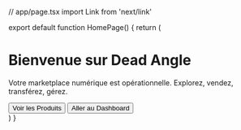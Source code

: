 // app/page.tsx
import Link from 'next/link'

export default function HomePage() {
  return (
    <main className="min-h-screen flex flex-col items-center justify-center text-center px-4">
      <h1 className="text-4xl md:text-6xl font-bold text-ddagl-indigo">Bienvenue sur Dead Angle</h1>
      <p className="mt-4 text-lg text-gray-600 max-w-xl">
        Votre marketplace numérique est opérationnelle. Explorez, vendez, transférez, gérez.
      </p>
      <div className="mt-8 space-x-4">
        <Link href="/products">
          <button className="px-6 py-3 bg-ddagl-indigo text-white rounded-xl hover:bg-ddagl-gold transition-colors">
            Voir les Produits
          </button>
        </Link>
        <Link href="/dashboard">
          <button className="px-6 py-3 border border-ddagl-indigo text-ddagl-indigo rounded-xl hover:bg-ddagl-indigo hover:text-white transition-colors">
            Aller au Dashboard
          </button>
        </Link>
      </div>
    </main>
  )
}
